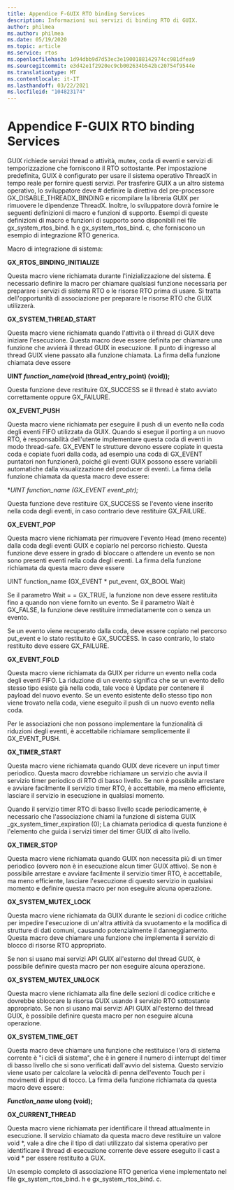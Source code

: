 ```yaml
---
title: Appendice F-GUIX RTO binding Services
description: Informazioni sui servizi di binding RTO di GUIX.
author: philmea
ms.author: philmea
ms.date: 05/19/2020
ms.topic: article
ms.service: rtos
ms.openlocfilehash: 1d94dbb9d7d53ec3e1900188142974cc981dfea9
ms.sourcegitcommit: e3d42e1f2920ec9cb002634b542bc20754f9544e
ms.translationtype: MT
ms.contentlocale: it-IT
ms.lasthandoff: 03/22/2021
ms.locfileid: "104823174"
---
```

# <a name="appendix-f---guix-rtos-binding-services"></a>Appendice F-GUIX RTO binding Services

GUIX richiede servizi thread o attività, mutex, coda di eventi e servizi di temporizzazione che forniscono il RTO sottostante. Per impostazione predefinita, GUIX è configurato per usare il sistema operativo ThreadX in tempo reale per fornire questi servizi. Per trasferire GUIX a un altro sistema operativo, lo sviluppatore deve # definire la direttiva del pre-processore GX_DISABLE_THREADX_BINDING e ricompilare la libreria GUIX per rimuovere le dipendenze ThreadX. Inoltre, lo sviluppatore dovrà fornire le seguenti definizioni di macro e funzioni di supporto. Esempi di queste definizioni di macro e funzioni di supporto sono disponibili nei file gx_system_rtos_bind. h e gx_system_rtos_bind. c, che forniscono un esempio di integrazione RTO generica.

Macro di integrazione di sistema:

**GX_RTOS_BINDING_INITIALIZE**

Questa macro viene richiamata durante l'inizializzazione del sistema. È necessario definire la macro per chiamare qualsiasi funzione necessaria per preparare i servizi di sistema RTO o le risorse RTO prima di usare. Si tratta dell'opportunità di associazione per preparare le risorse RTO che GUIX utilizzerà.

**GX_SYSTEM_THREAD_START**

Questa macro viene richiamata quando l'attività o il thread di GUIX deve iniziare l'esecuzione. Questa macro deve essere definita per chiamare una funzione che avvierà il thread GUIX in esecuzione. Il punto di ingresso al thread GUIX viene passato alla funzione chiamata. La firma della funzione chiamata deve essere

**UINT *function_name*(void (thread_entry_point) (void));**

Questa funzione deve restituire GX_SUCCESS se il thread è stato avviato correttamente oppure GX_FAILURE.

**GX_EVENT_PUSH**

Questa macro viene richiamata per eseguire il push di un evento nella coda degli eventi FIFO utilizzata da GUIX. Quando si esegue il porting a un nuovo RTO, è responsabilità dell'utente implementare questa coda di eventi in modo thread-safe. GX_EVENT le strutture devono essere copiate in questa coda e copiate fuori dalla coda, ad esempio una coda di GX_EVENT puntatori non funzionerà, poiché gli eventi GUIX possono essere variabili automatiche dalla visualizzazione del producer di eventi. La firma della funzione chiamata da questa macro deve essere:

**UINT *function_name* (GX_EVENT *event_ptr);**

Questa funzione deve restituire GX_SUCCESS se l'evento viene inserito nella coda degli eventi, in caso contrario deve restituire GX_FAILURE.

**GX_EVENT_POP**

Questa macro viene richiamata per rimuovere l'evento Head (meno recente) dalla coda degli eventi GUIX e copiarlo nel percorso richiesto. Questa funzione deve essere in grado di bloccare o attendere un evento se non sono presenti eventi nella coda degli eventi. La firma della funzione richiamata da questa macro deve essere

UINT function_name (GX_EVENT * put_event, GX_BOOL Wait)

Se il parametro Wait = = GX_TRUE, la funzione non deve essere restituita fino a quando non viene fornito un evento. Se il parametro Wait è GX_FALSE, la funzione deve restituire immediatamente con o senza un evento.

Se un evento viene recuperato dalla coda, deve essere copiato nel percorso put_event e lo stato restituito è GX_SUCCESS. In caso contrario, lo stato restituito deve essere GX_FAILURE.

**GX_EVENT_FOLD**

Questa macro viene richiamata da GUIX per ridurre un evento nella coda degli eventi FIFO. La riduzione di un evento significa che se un evento dello stesso tipo esiste già nella coda, tale voce è Update per contenere il payload del nuovo evento. Se un evento esistente dello stesso tipo non viene trovato nella coda, viene eseguito il push di un nuovo evento nella coda. 

Per le associazioni che non possono implementare la funzionalità di riduzioni degli eventi, è accettabile richiamare semplicemente il GX_EVENT_PUSH.

**GX_TIMER_START**

Questa macro viene richiamata quando GUIX deve ricevere un input timer periodico. Questa macro dovrebbe richiamare un servizio che avvia il servizio timer periodico di RTO di basso livello. Se non è possibile arrestare e avviare facilmente il servizio timer RTO, è accettabile, ma meno efficiente, lasciare il servizio in esecuzione in qualsiasi momento.

Quando il servizio timer RTO di basso livello scade periodicamente, è necessario che l'associazione chiami la funzione di sistema GUIX _gx_system_timer_expiration (0); La chiamata periodica di questa funzione è l'elemento che guida i servizi timer del timer GUIX di alto livello.

**GX_TIMER_STOP**

Questa macro viene richiamata quando GUIX non necessita più di un timer periodico (ovvero non è in esecuzione alcun timer GUIX attivo). Se non è possibile arrestare e avviare facilmente il servizio timer RTO, è accettabile, ma meno efficiente, lasciare l'esecuzione di questo servizio in qualsiasi momento e definire questa macro per non eseguire alcuna operazione.

**GX_SYSTEM_MUTEX_LOCK**

Questa macro viene richiamata da GUIX durante le sezioni di codice critiche per impedire l'esecuzione di un'altra attività da svuotamento e la modifica di strutture di dati comuni, causando potenzialmente il danneggiamento. Questa macro deve chiamare una funzione che implementa il servizio di blocco di risorse RTO appropriato.

Se non si usano mai servizi API GUIX all'esterno del thread GUIX, è possibile definire questa macro per non eseguire alcuna operazione.

**GX_SYSTEM_MUTEX_UNLOCK**

Questa macro viene richiamata alla fine delle sezioni di codice critiche e dovrebbe sbloccare la risorsa GUIX usando il servizio RTO sottostante appropriato. Se non si usano mai servizi API GUIX all'esterno del thread GUIX, è possibile definire questa macro per non eseguire alcuna operazione.

**GX_SYSTEM_TIME_GET**

Questa macro deve chiamare una funzione che restituisce l'ora di sistema corrente è "i cicli di sistema", che è in genere il numero di interrupt del timer di basso livello che si sono verificati dall'avvio del sistema. Questo servizio viene usato per calcolare la velocità di penna dell'evento Touch per i movimenti di input di tocco. La firma della funzione richiamata da questa macro deve essere:

***Function_name* ulong (void);**

**GX_CURRENT_THREAD**

Questa macro viene richiamata per identificare il thread attualmente in esecuzione. Il servizio chiamato da questa macro deve restituire un valore void *, vale a dire che il tipo di dati utilizzato dal sistema operativo per identificare il thread di esecuzione corrente deve essere eseguito il cast a void * per essere restituito a GUX.

Un esempio completo di associazione RTO generica viene implementato nel file gx_system_rtos_bind. h e gx_system_rtos_bind. c.